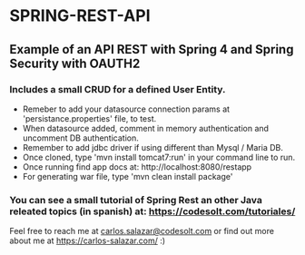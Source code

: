 # SPRING-REST-API
## Example of an API REST with Spring 4 and Spring Security with OAUTH2
### Includes a small CRUD for a defined User Entity.

* Remeber to add your datasource connection params at 'persistance.properties' file, to test.
* When datasource added, comment in memory authentication and uncomment DB authentication.
* Remember to add jdbc driver if using different than Mysql / Maria DB.
* Once cloned, type 'mvn install tomcat7:run' in your command line to run.
* Once running find app docs at: http://localhost:8080/restapp
* For generating war file, type 'mvn clean install package'

### You can see a small tutorial of Spring Rest an other Java releated topics (in spanish) at: https://codesolt.com/tutoriales/

Feel free to reach me at carlos.salazar@codesolt.com or find out more about me at https://carlos-salazar.com/ :)
